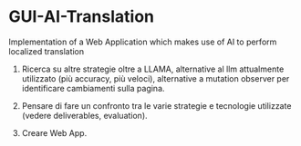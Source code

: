 # GUI-AI-Translation
Implementation of a Web Application which makes use of AI to perform localized translation


1) Ricerca su altre strategie oltre a LLAMA, alternative al llm attualmente utilizzato (più accuracy, più veloci), alternative a mutation observer per identificare cambiamenti sulla pagina.

2) Pensare di fare un confronto tra le varie strategie e tecnologie utilizzate (vedere deliverables, evaluation).

3) Creare Web App. 

